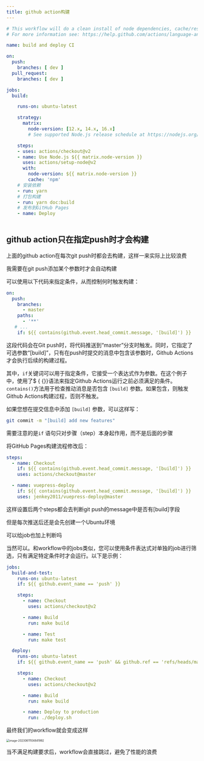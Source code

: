 ```yaml
---
title: github action构建
---
```





```yaml
# This workflow will do a clean install of node dependencies, cache/restore them, build the source code and run tests across different versions of node
# For more information see: https://help.github.com/actions/language-and-framework-guides/using-nodejs-with-github-actions

name: build and deploy CI

on:
  push:
    branches: [ dev ]
  pull_request:
    branches: [ dev ]

jobs:
  build:

    runs-on: ubuntu-latest

    strategy:
      matrix:
        node-version: [12.x, 14.x, 16.x]
        # See supported Node.js release schedule at https://nodejs.org/en/about/releases/

    steps:
    - uses: actions/checkout@v2
    - name: Use Node.js ${{ matrix.node-version }}
      uses: actions/setup-node@v2
      with:
        node-version: ${{ matrix.node-version }}
        cache: 'npm'
    # 安装依赖
    - run: yarn
    # 打包构建
    - run: yarn doc:build
    # 发布到GitHub Pages
    - name: Deploy
      

```



## github action只在指定push时才会构建

上面的github action在每次git push时都会去构建，这样一来实际上比较浪费

我需要在git push添加某个参数时才会自动构建

可以使用以下代码来指定条件，从而控制何时触发构建：

```yaml
on:
  push:
    branches:
      - master
    paths:
      - '**'
   # ...
    if: ${{ contains(github.event.head_commit.message, '[build]') }}
```

这段代码会在Git push时，将代码推送到“master”分支时触发。同时，它指定了可选参数“[build]”，只有在push时提交的消息中包含该参数时，Github Actions才会执行后续的构建过程。

其中，`if`关键词可以用于指定条件，它接受一个表达式作为参数。在这个例子中，使用了$ { {}}语法来指定Github Actions运行之前必须满足的条件。`contains()`方法用于检查推动消息是否包含 `[build]` 参数。如果包含，则触发Github Actions构建过程，否则不触发。

如果您想在提交信息中添加 `[build]` 参数，可以这样写：

```sh
git commit -m "[build] add new features"
```

需要注意的是`if` 语句只对步骤（step）本身起作用，而不是后面的步骤

将GitHub Pages构建流程修改后：

```yml
steps:
  - name: Checkout
    if: ${{ contains(github.event.head_commit.message, '[build]') }}
    uses: actions/checkout@master

  - name: vuepress-deploy
    if: ${{ contains(github.event.head_commit.message, '[build]') }}
    uses: jenkey2011/vuepress-deploy@master
```

这样设置后两个steps都会去判断git push的message中是否有[build]字段

但是每次推送后还是会先创建一个Ubuntu环境

可以给job也加上判断吗

当然可以。和workflow中的jobs类似，您可以使用条件表达式对单独的job进行筛选，只有满足特定条件时才会运行。以下是示例：

```yml
jobs:
  build-and-test:
    runs-on: ubuntu-latest
    if: ${{ github.event_name == 'push' }}

    steps:
      - name: Checkout
        uses: actions/checkout@v2

      - name: Build
        run: make build

      - name: Test
        run: make test

  deploy:
    runs-on: ubuntu-latest
    if: ${{ github.event_name == 'push' && github.ref == 'refs/heads/main' }}

    steps:
      - name: Checkout
        uses: actions/checkout@v2

      - name: Build
        run: make build

      - name: Deploy to production
        run: ./deploy.sh
```



最终我们的workflow就会变成这样

<img src="https://minimax-1256590847.cos.ap-shanghai.myqcloud.com/img/image-20230611104841992.png" alt="image-20230611104841992" style="zoom:50%;" />

当不满足构建要求后，workflow会直接跳过，避免了性能的浪费
